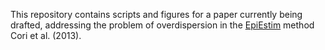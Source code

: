 This repository contains scripts and figures for a paper currently being drafted, addressing the problem of overdispersion in the [EpiEstim](https://mrc-ide.github.io/EpiEstim/index.html) method Cori et al. (2013).
